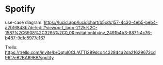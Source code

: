 # Spotify

use-case diagram:
https://lucid.app/lucidchart/b5cdc157-4c30-4eb5-beb4-a2b16848b7de/edit?viewport_loc=-2125%2C-1587%2C6908%2C3265%2C0_0&invitationId=inv_2491b4b3-887f-4c76-b487-9dfc5977e167

Trello:
https://trello.com/invite/b/QqtuI0CL/ATTI289dcc44328d4a2da21629673cd96f7eB2BA89BB/spotify
